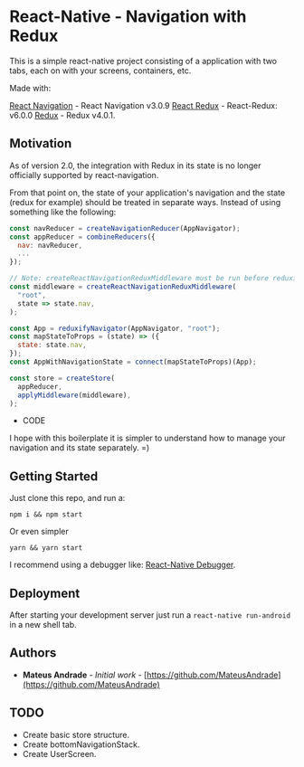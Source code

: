 # React-Native - Navigation with Redux

This is a simple react-native project consisting of a application with two tabs, each on with your screens, containers, etc. 

Made with:

[React Navigation](https://github.com/react-navigation/react-navigation) - React Navigation v3.0.9 
[React Redux](https://github.com/reduxjs/react-redux) - React-Redux: v6.0.0
[Redux](https://github.com/reduxjs/redux) - Redux v4.0.1.


## Motivation

As of version 2.0, the integration with Redux in its state is no longer officially supported by react-navigation.

From that point on, the state of your application's navigation and the state (redux for example) should be treated in separate ways. Instead of using something like the following:

```javascript
const navReducer = createNavigationReducer(AppNavigator);
const appReducer = combineReducers({
  nav: navReducer,
  ...
});

// Note: createReactNavigationReduxMiddleware must be run before reduxifyNavigator
const middleware = createReactNavigationReduxMiddleware(
  "root",
  state => state.nav,
);

const App = reduxifyNavigator(AppNavigator, "root");
const mapStateToProps = (state) => ({
  state: state.nav,
});
const AppWithNavigationState = connect(mapStateToProps)(App);

const store = createStore(
  appReducer,
  applyMiddleware(middleware),
);
```

- CODE

I hope with this boilerplate it is simpler to understand how to manage your navigation and its state separately. =)


## Getting Started

Just clone this repo, and run a:

```
npm i && npm start
```

Or even simpler

```
yarn && yarn start
```

I recommend using a debugger like:  [React-Native Debugger](https://github.com/jhen0409/react-native-debugger).

## Deployment

After starting your development server just run a ```react-native run-android``` in a new shell tab.

## Authors

* **Mateus Andrade** - *Initial work* - [https://github.com/MateusAndrade](https://github.com/MateusAndrade)

## TODO

- Create basic store structure.
- Create bottomNavigationStack.
- Create UserScreen.